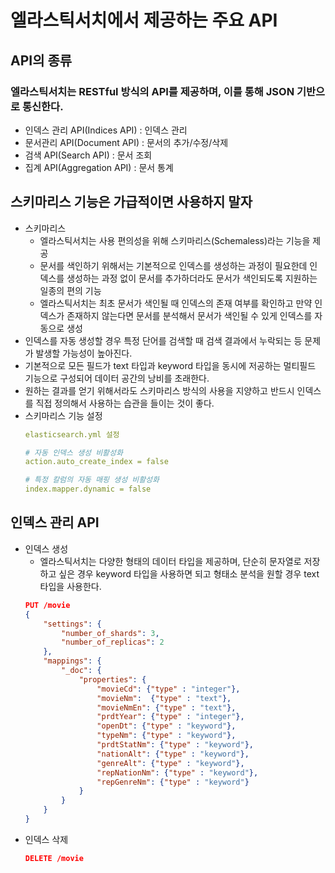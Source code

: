 # 엘라스틱서치에서 제공하는 주요 API

## API의 종류
### 엘라스틱서치는 RESTful 방식의 API를 제공하며, 이를 통해 JSON 기반으로 통신한다.
- 인덱스 관리 API(Indices API) : 인덱스 관리
- 문서관리 API(Document API) : 문서의 추가/수정/삭제
- 검색 API(Search API) : 문서 조회
- 집계 API(Aggregation API) : 문서 통계

## 스키마리스 기능은 가급적이면 사용하지 말자
- 스키마리스
    - 엘라스틱서치는 사용 편의성을 위해 스키마리스(Schemaless)라는 기능을 제공
    - 문서를 색인하기 위해서는 기본적으로 인덱스를 생성하는 과정이 필요한데 인덱스를 생성하는 과정 없이 문서를 추가하더라도 문서가 색인되도록 지원하는 일종의 편의 기능
    - 엘라스틱서치는 최초 문서가 색인될 때 인덱스의 존재 여부를 확인하고 만약 인덱스가 존재하지 않는다면 문서를 분석해서 문서가 색인될 수 있게 인덱스를 자동으로 생성
- 인덱스를 자동 생성할 경우 특정 단어를 검색할 때 검색 결과에서 누락되는 등 문제가 발생할 가능성이 높아진다.
- 기본적으로 모든 필드가 text 타입과 keyword 타입을 동시에 저공하는 멀티필드 기능으로 구성되어 데이터 공간의 낭비를 초래한다.
- 원하는 결과를 얻기 위해서라도 스키마리스 방식의 사용을 지양하고 반드시 인덱스를 직접 정의해서 사용하는 습관을 들이는 것이 좋다.
- 스키마리스 기능 설정
    ```yml
    elasticsearch.yml 설정

    # 자동 인덱스 생성 비활성화
    action.auto_create_index = false

    # 특정 칼럼의 자동 매핑 생성 비활성화
    index.mapper.dynamic = false
    ```

## 인덱스 관리 API
- 인덱스 생성
    - 엘라스틱서치는 다양한 형태의 데이터 타입을 제공하며, 단순히 문자열로 저장하고 싶은 경우 keyword 타입을 사용하면 되고 형태소 분석을 원할 경우 text 타입을 사용한다.
    ```json
    PUT /movie
    {
        "settings": {
            "number_of_shards": 3,
            "number_of_replicas": 2
        },
        "mappings": {
            "_doc": {
                "properties": {
                    "movieCd": {"type" : "integer"},
                    "movieNm":  {"type" : "text"},
                    "movieNmEn": {"type" : "text"},
                    "prdtYear": {"type" : "integer"},
                    "openDt": {"type" : "keyword"},
                    "typeNm": {"type" : "keyword"},
                    "prdtStatNm": {"type" : "keyword"},
                    "nationAlt": {"type" : "keyword"},
                    "genreAlt": {"type" : "keyword"},
                    "repNationNm": {"type" : "keyword"},
                    "repGenreNm": {"type" : "keyword"}
                }
            }
        }
    }
    ```
- 인덱스 삭제
    ```json
    DELETE /movie
    ```
